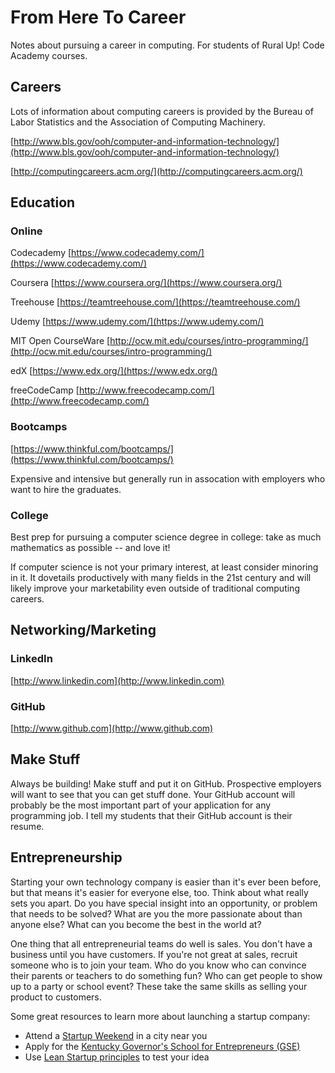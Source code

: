 
# From Here To Career

Notes about pursuing a career in computing.
For students of Rural Up! Code Academy courses.

## Careers

Lots of information about computing
careers is provided by the Bureau of Labor Statistics
and the Association of Computing Machinery.

[http://www.bls.gov/ooh/computer-and-information-technology/](http://www.bls.gov/ooh/computer-and-information-technology/)

[http://computingcareers.acm.org/](http://computingcareers.acm.org/)

## Education

### Online

Codecademy
[https://www.codecademy.com/](https://www.codecademy.com/)

Coursera
[https://www.coursera.org/](https://www.coursera.org/)

Treehouse
[https://teamtreehouse.com/](https://teamtreehouse.com/)

Udemy
[https://www.udemy.com/](https://www.udemy.com/)

MIT Open CourseWare
[http://ocw.mit.edu/courses/intro-programming/](http://ocw.mit.edu/courses/intro-programming/)

edX
[https://www.edx.org/](https://www.edx.org/)

freeCodeCamp
[http://www.freecodecamp.com/](http://www.freecodecamp.com/)

### Bootcamps

[https://www.thinkful.com/bootcamps/](https://www.thinkful.com/bootcamps/)

Expensive and intensive but generally run in assocation with employers who want
to hire the graduates.

### College

Best prep for pursuing a computer science degree in college:
take as much mathematics as possible -- and love it!

If computer science is not your primary interest, at least
consider minoring in it. It dovetails productively with
many fields in the 21st century and will likely improve
your marketability even outside of traditional computing
careers.

## Networking/Marketing

### LinkedIn

[http://www.linkedin.com](http://www.linkedin.com)

### GitHub

[http://www.github.com](http://www.github.com)

## Make Stuff

Always be building! Make stuff and put it on GitHub.  Prospective employers
will want to see that you can get stuff done. Your GitHub account will probably
be the most important part of your application for any programming job. I tell
my students that their GitHub account is their resume.

## Entrepreneurship

Starting your own technology company is easier than it's ever been before, but
that means it's easier for everyone else, too. Think about what really sets you
apart. Do you have special insight into an opportunity, or problem that needs
to be solved? What are you the more passionate about than anyone else? What can
you become the best in the world at?

One thing that all entrepreneurial teams do well is sales. You don't have a
business until you have customers. If you're not great at sales, recruit
someone who is to join your team. Who do you know who can convince their
parents or teachers to do something fun? Who can get people to show up to a
party or school event? These take the same skills as selling your product to
customers.

Some great resources to learn more about launching a startup company:

 * Attend a [Startup Weekend](http://startupweekend.org) in a city near you
 * Apply for the [Kentucky Governor's School for Entrepreneurs (GSE)](http://www.kentuckygse.com/)
 * Use [Lean Startup principles](https://en.wikipedia.org/wiki/Lean_startup) to test your idea
